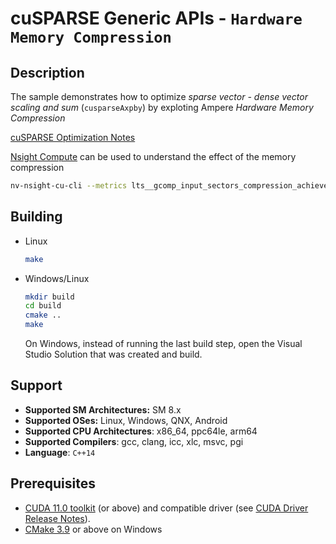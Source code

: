 # cuSPARSE Generic APIs - `Hardware Memory Compression`

## Description

The sample demonstrates how to optimize *sparse vector - dense vector scaling and sum* (`cusparseAxpby`) by exploting Ampere *Hardware Memory Compression*

[cuSPARSE Optimization Notes](https://docs.nvidia.com/cuda/cusparse/index.html#optimization-notes)

[Nsight Compute](https://developer.nvidia.com/nsight-compute) can be used to understand the effect of the memory compression

```bash
nv-nsight-cu-cli --metrics lts__gcomp_input_sectors_compression_achieved_algo_sdc4to1.sum,lts__gcomp_input_sectors_compression_achieved_algo_sdc4to2.sum,fbpa__dram_read_sectors.sum,fbpa__dram_write_sectors.sum,lts__average_gcomp_input_sector_compression_rate.pct ./compression_example
```

## Building

* Linux
    ```bash
    make
    ```

* Windows/Linux
    ```bash
    mkdir build
    cd build
    cmake ..
    make
    ```
    On Windows, instead of running the last build step, open    the Visual Studio Solution that was created and build.

## Support

* **Supported SM Architectures:** SM 8.x
* **Supported OSes:** Linux, Windows, QNX, Android
* **Supported CPU Architectures**: x86_64, ppc64le, arm64
* **Supported Compilers**: gcc, clang, icc, xlc, msvc, pgi
* **Language**: `C++14`

## Prerequisites

* [CUDA 11.0 toolkit](https://developer.nvidia.com/cuda-downloads) (or above) and compatible driver (see [CUDA Driver Release Notes](https://docs.nvidia.com/cuda/cuda-toolkit-release-notes/index.html#cuda-major-component-versions)).
* [CMake 3.9](https://cmake.org/download/) or above on Windows
